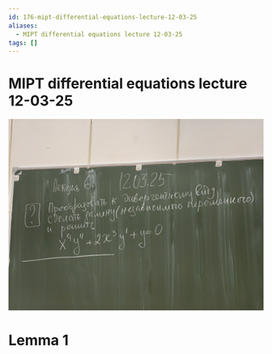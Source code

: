 ```yaml
---
id: 176-mipt-differential-equations-lecture-12-03-25
aliases:
  - MIPT differential equations lecture 12-03-25
tags: []
---
```


# MIPT differential equations lecture 12-03-25

![39.jpg](assets/imgs/12-03-25_10-44-29_379_IMG_20250312_104034.jpg)

# Lemma 1
